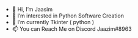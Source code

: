 - 👋 Hi, I’m Jaasim
- 👀 I’m interested in Python Software Creation
- 🌱 I’m currently Tkinter ( python )
- 📫 You can Reach Me on Discord Jaazim#8963

<!---
Jaasim2008/Jaasim2008 is a ✨ special ✨ repository because its `README.md` (this file) appears on your GitHub profile.
You can click the Preview link to take a look at your changes.
--->
